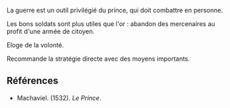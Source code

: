 La guerre est un outil privilégié du prince, qui doit combattre en personne.

Les bons soldats sont plus utiles que l'or : abandon des mercenaires au profit d'une armée de citoyen.

Eloge de la volonté.

Recommande la stratégie directe avec des moyens importants.

## Références 

- Machaviel. (1532). _Le Prince_.